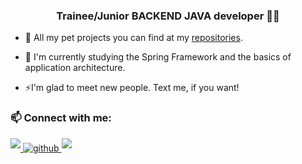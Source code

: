 ### <div align="center">Trainee/Junior BACKEND JAVA developer 👨‍💻 </div>  
  

- 🔭 All my pet projects you can find at my [repositories](https://github.com/grishuchkov?tab=repositories).  
  

- 🌱 I'm currently studying the Spring Framework and the basics of application architecture.  
  

- ⚡I'm glad to meet new people. Text me, if you want!  
  



### 📫 Connect with me: 
<div align="left">

<a href="https://t.me/ggnavi" target="_blank">
<img src=https://img.shields.io/badge/Telegram-2CA5E0?style=for-the-badge&logo=telegram&logoColor=whitealt=linkedin style="margin-bottom: 5px;" />
</a>
<a href="https://github.com/grishuchkov" target="_blank">
<img src=https://img.shields.io/badge/github-%2324292e.svg?&style=for-the-badge&logo=github&logoColor=white alt=github style="margin-bottom: 5px;" />
<a href="mailto:gri.d.a@ya.ru" target="_blank">
<img src=https://img.shields.io/badge/email-D14836?style=for-the-badge&logo=gmail&logoColor=white style="margin-bottom: 5px;" />
</a>  


<!--
**grishuchkov/grishuchkov** is a ✨ _special_ ✨ repository because its `README.md` (this file) appears on your GitHub profile.

Here are some ideas to get you started:

- 🔭 I’m currently working on ...
- 🌱 I’m currently learning ...
- 👯 I’m looking to collaborate on ...
- 🤔 I’m looking for help with ...
- 💬 Ask me about ...
-  How to reach me: ...
- 😄 Pronouns: ...
- ⚡ Fun fact: ...
-->
